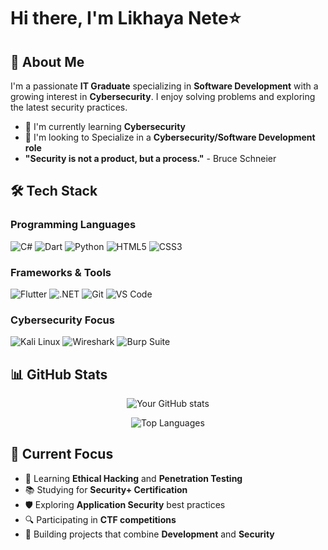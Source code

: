 # Hi there, I'm Likhaya Nete⭐️

## 🚀 About Me

I'm a passionate **IT Graduate** specializing in **Software Development** with a growing interest in **Cybersecurity**. I enjoy solving problems and exploring the latest security practices.

- 🌱 I'm currently learning **Cybersecurity**
- 🎯 I'm looking to Specialize in a **Cybersecurity/Software Development role**
- **"Security is not a product, but a process."** - Bruce Schneier

## 🛠️ Tech Stack

### Programming Languages
![C#](https://img.shields.io/badge/C%23-239120?style=for-the-badge&logo=c-sharp&logoColor=white)
![Dart](https://img.shields.io/badge/Dart-0175C2?style=for-the-badge&logo=dart&logoColor=white)
![Python](https://img.shields.io/badge/Python-3776AB?style=for-the-badge&logo=python&logoColor=white)
![HTML5](https://img.shields.io/badge/HTML5-E34F26?style=for-the-badge&logo=html5&logoColor=white)
![CSS3](https://img.shields.io/badge/CSS3-1572B6?style=for-the-badge&logo=css3&logoColor=white)

### Frameworks & Tools
![Flutter](https://img.shields.io/badge/Flutter-02569B?style=for-the-badge&logo=flutter&logoColor=white)
![.NET](https://img.shields.io/badge/.NET-5C2D91?style=for-the-badge&logo=.net&logoColor=white)
![Git](https://img.shields.io/badge/Git-F05032?style=for-the-badge&logo=git&logoColor=white)
![VS Code](https://img.shields.io/badge/VS_Code-007ACC?style=for-the-badge&logo=visual-studio-code&logoColor=white)

### Cybersecurity Focus
![Kali Linux](https://img.shields.io/badge/Kali_Linux-557C94?style=for-the-badge&logo=kali-linux&logoColor=white)
![Wireshark](https://img.shields.io/badge/Wireshark-1679A7?style=for-the-badge&logo=wireshark&logoColor=white)
![Burp Suite](https://img.shields.io/badge/Burp_Suite-FF6633?style=for-the-badge&logo=burp-suite&logoColor=white)

## 📊 GitHub Stats

<div align="center">
  
![Your GitHub stats](https://github-readme-stats.vercel.app/api?username=yourusername&show_icons=true&theme=radical&hide_border=true&count_private=true)

![Top Languages](https://github-readme-stats.vercel.app/api/top-langs/?username=yourusername&layout=compact&theme=radical&hide_border=true)

</div>

## 🎯 Current Focus

- 🔐 Learning **Ethical Hacking** and **Penetration Testing**
- 📚 Studying for **Security+ Certification**
- 🛡️ Exploring **Application Security** best practices
- 🔍 Participating in **CTF competitions**
- 🤝 Building projects that combine **Development** and **Security**

</div>
